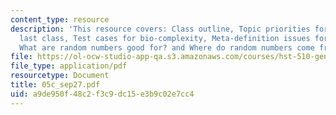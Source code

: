 ```yaml
---
content_type: resource
description: 'This resource covers: Class outline, Topic priorities for homework since
  last class, Test cases for bio-complexity, Meta-definition issues for bio-complexity,
  What are random numbers good for? and Where do random numbers come from?'
file: https://ol-ocw-studio-app-qa.s3.amazonaws.com/courses/hst-510-genomics-computing-economics-and-society-fall-2005/a9de950f48c2f3c9dc15e3b9c02e7cc4_05c_sep27.pdf
file_type: application/pdf
resourcetype: Document
title: 05c_sep27.pdf
uid: a9de950f-48c2-f3c9-dc15-e3b9c02e7cc4
---
```

